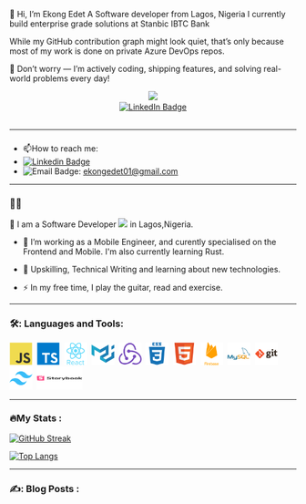  👋 Hi, I’m Ekong Edet
  A Software developer from Lagos, Nigeria 
  I currently build enterprise grade solutions at Stanbic IBTC Bank

  While my GitHub contribution graph might look quiet, that’s only because most of my work is done on private Azure DevOps repos.

🚧 Don’t worry — I’m actively coding, shipping features, and solving real-world problems every day!
<div id="header" align="center">
  <img src="https://media.giphy.com/media/M9gbBd9nbDrOTu1Mqx/giphy.gif" width="100"/>
  <div id="badges">
  <a href="https://www.linkedin.com/in/ubon-abasi-ekong-b72400220?lipi=urn%3Ali%3Apage%3Ad_flagship3_profile_view_base_contact_details%3Byy94KyuZTuKlPmf9kcSRvA%3D%3D">
    <img src="https://img.shields.io/badge/LinkedIn-blue?style=for-the-badge&logo=linkedin&logoColor=white" alt="LinkedIn Badge"/>
  </a>
 
  
</div>
<img src="https://komarev.com/ghpvc/?username=Arachalev&style=flat-square&color=blue" alt=""/>
 
</div>
 

---

###
- :mailbox:How to reach me:
-  [![Linkedin Badge](https://img.shields.io/badge/-Ekong-blue?style=flat&logo=Linkedin&logoColor=white)](https://www.linkedin.com/in/ubon-abasi-ekong-b72400220?lipi=urn%3Ali%3Apage%3Ad_flagship3_profile_view_base_contact_details%3Bo6BotmofSEKZuZ8hZrsy0w%3D%3D)
- ![Email Badge](https://img.shields.io/badge/-Email-green):  <a align="center" href ='mailto:ekongedet01@gmail.com'>ekongedet01@gmail.com</a>

---

### 👨‍💻

:wave: I am a Software Developer <img src="https://media.giphy.com/media/WUlplcMpOCEmTGBtBW/giphy.gif" width="30"> in Lagos,Nigeria.

- :telescope: I’m working as a Mobile Engineer, and curently specialised on the Frontend and Mobile. I'm also currently learning Rust.

- :seedling: Upskilling, Technical Writing and learning about new technologies.

- :zap: In my free time, I play the guitar, read and exercise.


---

### 🛠️: Languages and Tools:

<div>
   <img src="https://github.com/devicons/devicon/blob/master/icons/javascript/javascript-original.svg" title="JavaScript" alt="JavaScript" width="40" height="40"/>&nbsp;
  <img src="https://github.com/devicons/devicon/blob/master/icons/typescript/typescript-original.svg" title="typescript" alt="typescript" width="40" height="40"/>&nbsp;
  <img src="https://github.com/devicons/devicon/blob/master/icons/react/react-original-wordmark.svg" title="React" alt="React" width="40" height="40"/>&nbsp;
  <img src="https://github.com/devicons/devicon/blob/master/icons/materialui/materialui-original.svg" title="Material UI" alt="Material UI" width="40" height="40"/>&nbsp;
  <img src="https://github.com/devicons/devicon/blob/master/icons/redux/redux-original.svg" title="Redux" alt="Redux " width="40" height="40"/>&nbsp;
  <img src="https://github.com/devicons/devicon/blob/master/icons/css3/css3-plain-wordmark.svg"  title="CSS3" alt="CSS" width="40" height="40"/>&nbsp;
  <img src="https://github.com/devicons/devicon/blob/master/icons/html5/html5-original.svg" title="HTML5" alt="HTML" width="40" height="40"/>&nbsp;
  <img src="https://github.com/devicons/devicon/blob/master/icons/firebase/firebase-plain-wordmark.svg" title="Firebase" alt="Firebase" width="40" height="40"/>&nbsp;
  <img src="https://github.com/devicons/devicon/blob/master/icons/mysql/mysql-original-wordmark.svg" title="MySQL"  alt="MySQL" width="40" height="40"/>&nbsp;
  <img src="https://github.com/devicons/devicon/blob/master/icons/git/git-original-wordmark.svg" title="Git" **alt="Git" width="40" height="40"/>&nbsp;
  <img src="https://github.com/devicons/devicon/blob/master/icons/tailwindcss/tailwindcss-plain.svg" title="Tailwindcss" **alt="Tailwindcss" width="40" height="40"/>&nbsp;
  <img src="https://github.com/devicons/devicon/blob/master/icons/storybook/storybook-original-wordmark.svg" title="storybook" **alt="storybook" width="80" height="40"/>&nbsp;
  
          
</div>
 
---

### 🔥My Stats :
[![GitHub Streak](http://github-readme-streak-stats.herokuapp.com?user=Arachalev&theme=dark&background=000000)](https://git.io/streak-stats)

[![Top Langs](https://github-readme-stats.vercel.app/api/top-langs/?username=Arachalev)](https://github.com/anuraghazra/github-readme-stats)

---

### ✍️: Blog Posts :






<!---
Arachalev/Arachalev is a ✨ special ✨ repository because its `README.md` (this file) appears on your GitHub profile.
You can click the Preview link to take a look at your changes.
--->
